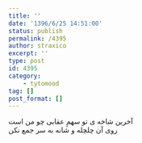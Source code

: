 ```yaml
---
title: ''
date: '1396/6/25 14:51:00'
status: publish
permalink: /4395
author: straxico
excerpt: ''
type: post
id: 4395
category:
    - tytomood
tag: []
post_format: []
---
```

آخرین شاخه ی تو سهمِ عقابی چو من است  
روی آن چلچله و شانه به سر جمع نکن